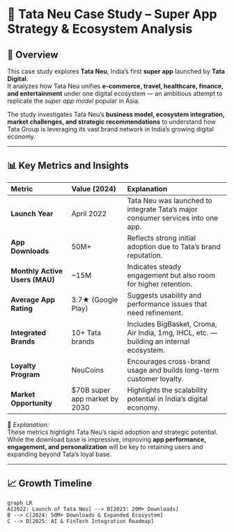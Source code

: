 # 🧩 Tata Neu Case Study – Super App Strategy & Ecosystem Analysis

## 📘 Overview

This case study explores **Tata Neu**, India’s first **super app** launched by **Tata Digital**.  
It analyzes how Tata Neu unifies **e-commerce, travel, healthcare, finance, and entertainment** under one digital ecosystem — an ambitious attempt to replicate the *super app model* popular in Asia.

The study investigates Tata Neu’s **business model, ecosystem integration, market challenges, and strategic recommendations** to understand how Tata Group is leveraging its vast brand network in India’s growing digital economy.

---

## 📊 Key Metrics and Insights

| Metric | Value (2024) | Explanation |
|:--|:--|:--|
| **Launch Year** | April 2022 | Tata Neu was launched to integrate Tata’s major consumer services into one app. |
| **App Downloads** | 50M+ | Reflects strong initial adoption due to Tata’s brand reputation. |
| **Monthly Active Users (MAU)** | ~15M | Indicates steady engagement but also room for higher retention. |
| **Average App Rating** | 3.7★ (Google Play) | Suggests usability and performance issues that need refinement. |
| **Integrated Brands** | 10+ Tata brands | Includes BigBasket, Croma, Air India, 1mg, IHCL, etc. — building an internal ecosystem. |
| **Loyalty Program** | NeuCoins | Encourages cross-brand usage and builds long-term customer loyalty. |
| **Market Opportunity** | $70B super app market by 2030 | Highlights the scalability potential in India’s digital economy. |

📍 *Explanation:*  
These metrics highlight Tata Neu’s rapid adoption and strategic potential.  
While the download base is impressive, improving **app performance, engagement, and personalization** will be key to retaining users and expanding beyond Tata’s loyal base.

---

## 📈 Growth Timeline

```mermaid
graph LR
A[2022: Launch of Tata Neu] --> B[2023: 20M+ Downloads]
B --> C[2024: 50M+ Downloads & Expanded Ecosystem]
C --> D[2025: AI & FinTech Integration Roadmap]
